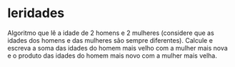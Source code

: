 # leridades
Algoritmo que lê a idade de 2 homens e 2 mulheres (considere que as idades dos homens e das mulheres são sempre diferentes). Calcule e escreva a soma das idades do homem mais velho com a mulher mais nova e o produto das idades do homem mais novo com a mulher mais velha.
